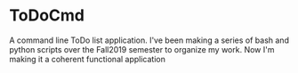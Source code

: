 # ToDoCmd
A command line ToDo list application. I've been making a series of bash and python scripts over the Fall2019 semester to organize my work. Now I'm making it a coherent functional application
